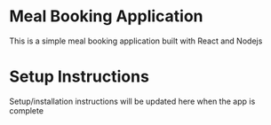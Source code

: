 # Meal Booking Application
This is a simple meal booking application built with React and Nodejs

# Setup Instructions
Setup/installation instructions will be updated here when the app is complete